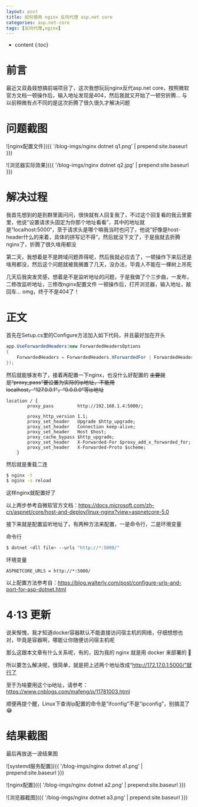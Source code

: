 ```yaml
---
layout: post
title: 如何使用 nginx 反向代理 asp.net core
categories: asp.net-core
tags: [反向代理,nginx]
---
```


* content
{:toc}

# 前言

最近又双叒叕想搞前端项目了，这次我想玩玩nginx反代asp.net core，按照微软官方文档一顿操作后，输入地址发现是404，然后我就又开始了一顿穷折腾... 与以前稍微有点不同的是这次折腾了很久很久才解决问题

# 问题截图

![nginx配置文件]({{ '/blog-imgs/nginx dotnet q1.png' | prepend:site.baseurl }})

![浏览器实际效果]({{ '/blog-imgs/nginx dotnet q2.jpg' | prepend:site.baseurl }})

# 解决过程

我首先想到的是到群里面问问，很快就有人回复我了，不过这个回复看的我云里雾里，他说“设置请求头固定为你那个地址看看”，其中的地址就是”localhost:5000“，至于请求头是哪个嘛我当时也问了，他说”好像是host-header什么的来着，具体的拼写记不得“，然后就没下文了，于是我就去折腾nginx了，折腾了很久啥用都没

第二天，我想着是不是跨域问题弄得呢，然后我就必应去了，一顿操作下来后还是啥用都没，然后这个问题就被我搁置了几天，没办法，毕竟人不能在一棵树上吊死

几天后我突发灵感，想着是不是监听地址的问题，于是我做了个三步曲，一发布，二修改监听地址，三修改nginx配置文件
一顿操作后，打开浏览器，输入地址，敲回车... omg，终于不是404了！

# 正文

首先在Setup.cs里的Configure方法加入如下代码，并且最好加在开头

``` c#
app.UseForwardedHeaders(new ForwardedHeadersOptions
{
    ForwardedHeaders = ForwardedHeaders.XForwardedFor | ForwardedHeaders.XForwardedProto
});
```

然后就能够发布了，接着再配置一下nginx，也没什么好配置的
<del>主要就是“proxy_pass”要设置为实际的ip地址，不能用 localhost，“127.0.0.1”，“0.0.0.0”等ip地址</del>

```
location / {
        proxy_pass         http://192.168.1.4:5000/;

        proxy_http_version 1.1;
        proxy_set_header   Upgrade $http_upgrade;
        proxy_set_header   Connection keep-alive;
        proxy_set_header   Host $host;
        proxy_cache_bypass $http_upgrade;
        proxy_set_header   X-Forwarded-For $proxy_add_x_forwarded_for;
        proxy_set_header   X-Forwarded-Proto $scheme;
    }
```

然后就是重载二连

``` bash
$ nginx -t
$ nginx -s reload
```

这样nginx就配置好了

以上两步参考自微软官方文档：https://docs.microsoft.com/zh-cn/aspnet/core/host-and-deploy/linux-nginx?view=aspnetcore-5.0

接下来就是配置监听地址了，有两种方法来配置，一是命令行，二是环境变量

命令行

```bash
$ dotnet <dll file> --urls "http://*:5000/"
```

环境变量

```
ASPNETCORE_URLS = http://*:5000/
```

以上配置方法参考自：https://blog.walterlv.com/post/configure-urls-and-port-for-asp-dotnet.html

# 4·13 更新

说来惭愧，我才知道docker容器默认不能直接访问宿主机的网络，仔细想想也对，毕竟是容器啊，哪能让你随便访问宿主机呢

那么这跟本文章有什么关系呢，有的，因为我的 nginx 就是用 docker 来部署的 🤣

所以要怎么解决呢，很简单，就是把上述两个地址改成“http://172.17.0.1:5000/”就行了

至于为啥要用这个ip地址，请参考：https://www.cnblogs.com/mafeng/p/11781003.html

顺便再提个醒，Linux下查询ip配置的命令是“ifconfig”不是“ipconfig”，别搞混了 😂

# 结果截图

最后再放送一波结果图

![systemd服务配置]({{ '/blog-imgs/nginx dotnet a1.png' | prepend:site.baseurl }})

![nginx配置]({{ '/blog-imgs/nginx dotnet a2.png' | prepend:site.baseurl }})

![浏览器截图]({{ '/blog-imgs/nginx dotnet a3.png' | prepend:site.baseurl }})
